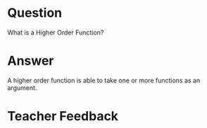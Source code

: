 # Question
What is a Higher Order Function?

# Answer
A higher order function is able to take one or more functions as an argument.

# Teacher Feedback